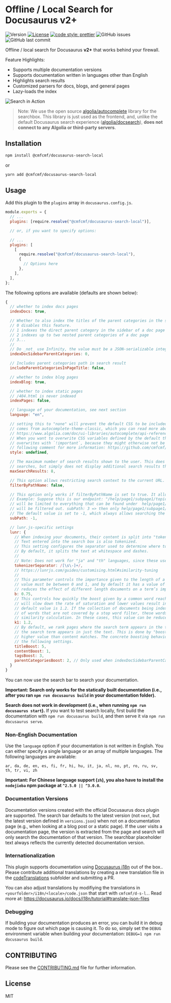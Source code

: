 # Offline / Local Search for Docusaurus v2+

![Version](https://img.shields.io/npm/v/@cmfcmf/docusaurus-search-local?style=flat-square)
[![License](https://img.shields.io/npm/l/@cmfcmf/docusaurus-search-local?style=flat-square)](https://github.com/cmfcmf/docusaurus-search-local/blob/main/LICENSE)
[![code style: prettier](https://img.shields.io/badge/code_style-prettier-ff69b4.svg?style=flat-square)](https://github.com/prettier/prettier)
![GitHub issues](https://img.shields.io/github/issues/cmfcmf/docusaurus-search-local?style=flat-square)
![GitHub last commit](https://img.shields.io/github/last-commit/cmfcmf/docusaurus-search-local?style=flat-square)

Offline / local search for Docusaurus **v2+** that works behind your firewall.

Feature Highlights:

- Supports multiple documentation versions
- Supports documentation written in languages other than English
- Highlights search results
- Customized parsers for docs, blogs, and general pages
- Lazy-loads the index

![Search in Action](docs/preview.gif)

> Note: We use the open source [algolia/autocomplete](https://github.com/algolia/autocomplete) library for the searchbox.
> This library is just used as the frontend, and,
> unlike the default Docusaurus search experience ([algolia/docsearch](https://docsearch.algolia.com/)),
> **does not connect to any Algolia or third-party servers**.

## Installation

```bash
npm install @cmfcmf/docusaurus-search-local
```

or

```bash
yarn add @cmfcmf/docusaurus-search-local
```

## Usage

Add this plugin to the `plugins` array in `docusaurus.config.js`.

```js
module.exports = {
  // ...
  plugins: [require.resolve("@cmfcmf/docusaurus-search-local")],

  // or, if you want to specify options:

  // ...
  plugins: [
    [
      require.resolve("@cmfcmf/docusaurus-search-local"),
      {
        // Options here
      },
    ],
  ],
};
```

The following options are available (defaults are shown below):

```js
{
  // whether to index docs pages
  indexDocs: true,

  // Whether to also index the titles of the parent categories in the sidebar of a doc page.
  // 0 disables this feature.
  // 1 indexes the direct parent category in the sidebar of a doc page
  // 2 indexes up to two nested parent categories of a doc page
  // 3...
  //
  // Do _not_ use Infinity, the value must be a JSON-serializable integer.
  indexDocSidebarParentCategories: 0,

  // Includes parent categories path in search result
  includeParentCategoriesInPageTitle: false,

  // whether to index blog pages
  indexBlog: true,

  // whether to index static pages
  // /404.html is never indexed
  indexPages: false,

  // language of your documentation, see next section
  language: "en",

  // setting this to "none" will prevent the default CSS to be included. The default CSS
  // comes from autocomplete-theme-classic, which you can read more about here:
  // https://www.algolia.com/doc/ui-libraries/autocomplete/api-reference/autocomplete-theme-classic/
  // When you want to overwrite CSS variables defined by the default theme, make sure to suffix your
  // overwrites with `!important`, because they might otherwise not be applied as expected. See the
  // following comment for more information: https://github.com/cmfcmf/docusaurus-search-local/issues/107#issuecomment-1119831938.
  style: undefined,

  // The maximum number of search results shown to the user. This does _not_ affect performance of
  // searches, but simply does not display additional search results that have been found.
  maxSearchResults: 8,

  // This option allows restricting search context to the current URL.
  filterByPathName: false,

  // This option only works if filterByPathName is set to true. It allows further filtering of the search context.
  // Example: Suppose this is our endpoint: "/help/page1/subpage1/topic". If I set subPath: 2, then the search context
  // will be limited to everything that can be found under	help/page1/*. Anything that's under /help/page3 or similar
  // will be filtered out. subPath: 3 => then only help/page1/subpage1/* not help/page1/subpage2/*, etc.
  // The default value is set to -1, which always allows searching the current page only as search context.
  subPath: -1,

  // lunr.js-specific settings
  lunr: {
    // When indexing your documents, their content is split into "tokens".
    // Text entered into the search box is also tokenized.
    // This setting configures the separator used to determine where to split the text into tokens.
    // By default, it splits the text at whitespace and dashes.
    //
    // Note: Does not work for "ja" and "th" languages, since these use a different tokenizer.
    tokenizerSeparator: /[\s\-]+/,
    // https://lunrjs.com/guides/customising.html#similarity-tuning
    //
    // This parameter controls the importance given to the length of a document and its fields. This
    // value must be between 0 and 1, and by default it has a value of 0.75. Reducing this value
    // reduces the effect of different length documents on a term’s importance to that document.
    b: 0.75,
    // This controls how quickly the boost given by a common word reaches saturation. Increasing it
    // will slow down the rate of saturation and lower values result in quicker saturation. The
    // default value is 1.2. If the collection of documents being indexed have high occurrences
    // of words that are not covered by a stop word filter, these words can quickly dominate any
    // similarity calculation. In these cases, this value can be reduced to get more balanced results.
    k1: 1.2,
    // By default, we rank pages where the search term appears in the title higher than pages where
    // the search term appears in just the text. This is done by "boosting" title matches with a
    // higher value than content matches. The concrete boosting behavior can be controlled by changing
    // the following settings.
    titleBoost: 5,
    contentBoost: 1,
    tagsBoost: 3,
    parentCategoriesBoost: 2, // Only used when indexDocSidebarParentCategories > 0
  }
}
```

You can now use the search bar to search your documentation.

**Important: Search only works for the statically built documentation (i.e., after you ran `npm run docusaurus build` in your documentation folder).**

**Search does **not** work in development (i.e., when running `npm run docusaurus start`).**
If you want to test search locally, first build the documentation with `npm run docusaurus build`, and then serve it via `npm run docusaurus serve`.

### Non-English Documentation

Use the `language` option if your documentation is not written in English. You can either specify a single language or an array of multiple languages.
The following languages are available:

    ar, da, de, en, es, fi, fr, hi, hu, it, ja, nl, no, pt, ro, ru, sv, th, tr, vi, zh

**Important: For Chinese language support (`zh`), you also have to install the `nodejieba` npm package at `^2.5.0 || ^3.0.0`.**

### Documentation Versions

Documentation versions created with the official Docusaurus docs plugin are supported.
The search bar defaults to the latest version (not `next`, but the latest version defined in `versions.json`) when not on a documentation page (e.g., when looking at a blog post or a static page).
If the user visits a documentation page, the version is extracted from the page and search will only search the documentation of that version.
The searchbar placeholder text always reflects the currently detected documentation version.

### Internationalization

This plugin supports documentation using [Docusaurus i18n](https://docusaurus.io/docs/i18n/introduction) out of the box..
Please contribute additional translations by creating a new translation file in the [codeTranslations](packages/docusaurus-search-local/codeTranslations) subfolder and submitting a PR.

You can also adjust translations by modifiying the translations in `<yourfolder>/i18n/<locale>/code.json` that start with `cmfcmf/d-s-l.`.
Read more at: https://docusaurus.io/docs/i18n/tutorial#translate-json-files

### Debugging

If building your documentation produces an error, you can build it in debug mode to figure out
which page is causing it. To do so, simply set the `DEBUG` environment variable when building
your documentation: `DEBUG=1 npm run docusaurus build`.

## CONTRIBUTING

Please see the [CONTRIBUTING.md](CONTRIBUTING.md) file for further information.

## License

MIT
